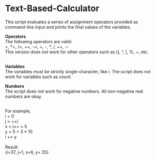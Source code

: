 # Text-Based-Calculator
This script evaluates a series of assignment operators provided as command-line input and prints the final values of the variables.
<br/>

<b>Operators</b><br/>
The following operators are valid:<br/>
=, *=, /=, +=, -=, +, -, *, /, ++, --<br/>
This version does not work for other operators such as (), ^, |, %, ~, etc.<br/>
<br/>

<b>Variables</b><br/>
The variables must be strictly single-character, like <i>i</i>. The script does not work for variables such as <i>count</i>.<br/>

<b>Numbers</b><br/>
The script does not work for negative numbers. All non-negative real numbers are okay.<br/><br/>

For example,<br/>
i = 0<br/>
j = ++i<br/>
x = i++ + 5<br/>
y = 5 + 3 * 10<br/>
i += y<br/>
<br/>
Result:<br/>
{i=37, j=1, x=6, y= 35}
